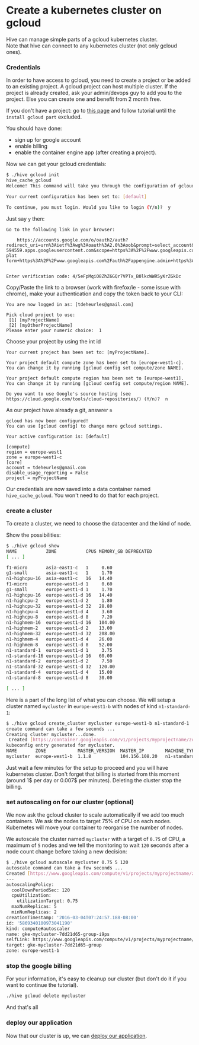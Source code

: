 # Create a kubernetes cluster on gcloud

Hive can manage simple parts of a gcloud kubernetes cluster.  
Note that hive can connect to any kubernetes cluster (not only gcloud ones).

### Credentials

In order to have access to gcloud, you need to create a project or be added to an existing project. 
A gcloud project can host multiple cluster. 
If the project is already created, ask your admin/devops guy to add you to the project. 
Else you can create one and benefit from 2 month free.

If you don't have a project:
go to [this page](https://cloud.google.com/container-engine/docs/before-you-begin#sign_up_for_a_google_account) and follow tutorial until the `install gcloud part` excluded.  

You should have done:
- sign up for google account
- enable billing
- enable the container engine app (after creating a project).

Now we can get your gcloud credentials:
```bash
$ ./hive gcloud init
hive_cache_gcloud
Welcome! This command will take you through the configuration of gcloud.

Your current configuration has been set to: [default]

To continue, you must login. Would you like to login (Y/n)?  y
```
Just say `y` then:
```
Go to the following link in your browser:

    https://accounts.google.com/o/oauth2/auth?redirect_uri=urn%3Aietf%3Awg%3Aoauth%3A2.0%3Aoob&prompt=select_account&response_type=code&client_id=325
594559.apps.googleusercontent.com&scope=https%3A%2F%2Fwww.googleapis.com%2Fauth%2Fuserinfo.email+https%3A%2F%2Fwww.googleapis.com%2Fauth%2Fcloud-plat
form+https%3A%2F%2Fwww.googleapis.com%2Fauth%2Fappengine.admin+https%3A%2F%2Fwww.googleapis.com%2Fauth%2Fcompute&access_type=offline


Enter verification code: 4/5eFpMqiO8ZhZ6GQr7VPTx_B0lkcWWR5yKrZGkDc
```
Copy/Paste the link to a browser (work with firefox/ie - some issue with chrome), make your authentication and copy the token back to your CLI:
```
You are now logged in as: [tdeheurles@gmail.com]

Pick cloud project to use:
 [1] [myProjectName]
 [2] [myOtherProjectName]
Please enter your numeric choice:  1
```
Choose your project by using the int id
```
Your current project has been set to: [myProjectName].

Your project default compute zone has been set to [europe-west1-c].
You can change it by running [gcloud config set compute/zone NAME].

Your project default compute region has been set to [europe-west1].
You can change it by running [gcloud config set compute/region NAME].

Do you want to use Google's source hosting (see
https://cloud.google.com/tools/cloud-repositories/) (Y/n)?  n
```
As our project have already a git, answrer `n`
```
gcloud has now been configured!
You can use [gcloud config] to change more gcloud settings.

Your active configuration is: [default]

[compute]
region = europe-west1
zone = europe-west1-c
[core]
account = tdeheurles@gmail.com
disable_usage_reporting = False
project = myProjectName
```

Our credentials are now saved into a data container named `hive_cache_gcloud`. You won't need to do that for each project.

### create a cluster
To create a cluster, we need to choose the datacenter and the kind of node. 

Show the possibilities:
```bash
$ ./hive gcloud show
NAME           ZONE           CPUS MEMORY_GB DEPRECATED
[ ... ]

f1-micro       asia-east1-c   1     0.60
g1-small       asia-east1-c   1     1.70
n1-highcpu-16  asia-east1-c   16   14.40
f1-micro       europe-west1-d 1     0.60
g1-small       europe-west1-d 1     1.70
n1-highcpu-16  europe-west1-d 16   14.40
n1-highcpu-2   europe-west1-d 2     1.80
n1-highcpu-32  europe-west1-d 32   28.80
n1-highcpu-4   europe-west1-d 4     3.60
n1-highcpu-8   europe-west1-d 8     7.20
n1-highmem-16  europe-west1-d 16   104.00
n1-highmem-2   europe-west1-d 2    13.00
n1-highmem-32  europe-west1-d 32   208.00
n1-highmem-4   europe-west1-d 4    26.00
n1-highmem-8   europe-west1-d 8    52.00
n1-standard-1  europe-west1-d 1     3.75
n1-standard-16 europe-west1-d 16   60.00
n1-standard-2  europe-west1-d 2     7.50
n1-standard-32 europe-west1-d 32   120.00
n1-standard-4  europe-west1-d 4    15.00
n1-standard-8  europe-west1-d 8    30.00

[ ... ]
```
Here is a part of the long list of what you can choose. We will setup a cluster named `mycluster` in `europe-west1-b` with nodes of kind `n1-standard-1`:
```bash
$ ./hive gcloud create_cluster mycluster europe-west1-b n1-standard-1
create command can take a few seconds ...
Creating cluster mycluster...done.
 Created [https://container.googleapis.com/v1/projects/myprojectname/zones/europe-west1-b/clusters/mycluster].
kubeconfig entry generated for mycluster.
NAME       ZONE            MASTER_VERSION  MASTER_IP        MACHINE_TYPE   NODE_VERSION  NUM_NODES  STATUS
mycluster  europe-west1-b  1.1.8           104.156.108.20   n1-standard-1  1.1.8         1          RUNNING
```
 
Just wait a few minutes for the setup to proceed and you will have kubernetes cluster. Don't forget that billing is started from this moment (around 1$ per day or 0.007$ per minutes). Deleting the cluster stop the billing.
 
### set autoscaling on for our cluster (optional)
We now ask the gcloud cluster to scale automatically if we add too much containers. We ask the nodes to target 75% of CPU on each nodes. Kubernetes will move your container to reorganise the number of nodes.
 
We autoscale the cluster named `mycluster` with a target of `0.75` of CPU, a maximum of `5` nodes and we tell the monitoring to wait `120` seconds after a node count change before taking a new decision:
```bash
$ ./hive gcloud autoscale mycluster 0.75 5 120
autoscale command can take a few seconds ...
Created [https://www.googleapis.com/compute/v1/projects/myprojectname/zones/europe-west1-b/autoscalers/gke-mycluster-7dd21d65-group-i9ps].
---
autoscalingPolicy:
  coolDownPeriodSec: 120
  cpuUtilization:
    utilizationTarget: 0.75
  maxNumReplicas: 5
  minNumReplicas: 2
creationTimestamp: '2016-03-04T07:24:57.188-08:00'
id: '5869340100973041190'
kind: compute#autoscaler
name: gke-mycluster-7dd21d65-group-i9ps
selfLink: https://www.googleapis.com/compute/v1/projects/myprojectname/zones/europe-west1-b/autoscalers/gke-mycluster-7dd21d65-group-i9ps
target: gke-mycluster-7dd21d65-group
zone: europe-west1-b
```

### stop the google billing
For your information, it's easy to cleanup our cluster (but don't do it if you want to continue the tutorial).

```bash
./hive gcloud delete mycluster
```
And that's all

### deploy our application
Now that our cluster is up, we can [deploy our application](part5.md).
